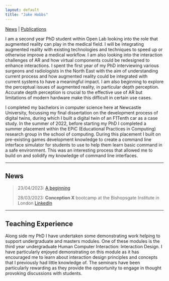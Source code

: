 ```yaml
---
layout: default
title: "Jake Hobbs"
---
```


[News](./news) | [Publications](./publications)

I am a second year PhD student within Open Lab looking into the role that augmented reality can play in the medical field. I will be integrating augmented reality with existing technologies and techniques to speed up or otherwise improve a medical workflow. I am also looking into the interaction challenges of AR and how virtual components could be redesigned to enhance interactions. I spent the first year of my PhD interviewing various surgeons and radiologists in the North East with the aim of understanding current process and how augmented reality could be integrated with current systems to have a meaningful impact. <!-- My CHI paper goes into this further. *Optimism* -->
I am also beginning to explore the perceptual issues of augmented reality, in particular depth perception. Accurate depth perception is crucial to the effective use of AR but limitations of modern hardware make this difficult in certain use cases. 

I completed my bachelors in computer science here at Newcastle University, focussing my final dissertation on the development process of digital twins, during which I built a digital twin of an F1Tenth car as a case study. In the summer of 2022, before starting my PhD I completed a summer placement within the EPiC (Educational Practices in Computing) research group in the school of computing. During this placement I built on pre-existing games development knowledge to create a command line interface simulator for students to use to help them learn basic command in a safe environment. This was an interesting process that allowed me to build on and solidify my knowledge of command line interfaces. 
<!-- See this substack article --> 

---

## News
<!-- Redo - bulk up? -->
> 23/04/2023: [A beginning](https://open.substack.com/pub/jacobhobbs1/p/square-one?r=22obpx&utm_campaign=post&utm_medium=email)
>
> 28/03/2023: **Conception X** bootcamp at the Bishopsgate Institute in London [LinkedIn](https://www.linkedin.com/feed/update/urn:li:activity:7051867676494696448/)

---

<!-- ## Publications

Nowt yet like -->

<!-- [See All Publications](./publications) -->

<!-- --- -->

## Teaching Experience

Along side my PhD I have undertaken some demonstrating work helping to support undergraduate and masters modules. One of these modules is the third year undergraduate Human Computer Interaction: Interaction Design. I have particularly enjoyed demonstrating on this module as it has encouraged me to learn about interaction design principles and concepts that I previously had little knowledge of. The seminars have been particularly rewarding as they provide the opportunity to engage in thought provoking discussions with students. 

